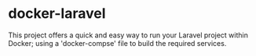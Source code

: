 # docker-laravel

This project offers a quick and easy way to run your Laravel project within Docker; using a 'docker-compse' file to build the required services.
